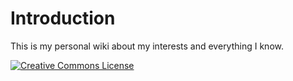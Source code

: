 # Introduction

This is my personal wiki about my interests and everything I know.



[![Creative Commons License](https://i.creativecommons.org/l/by/4.0/88x31.png)](http://creativecommons.org/licenses/by/4.0/)

